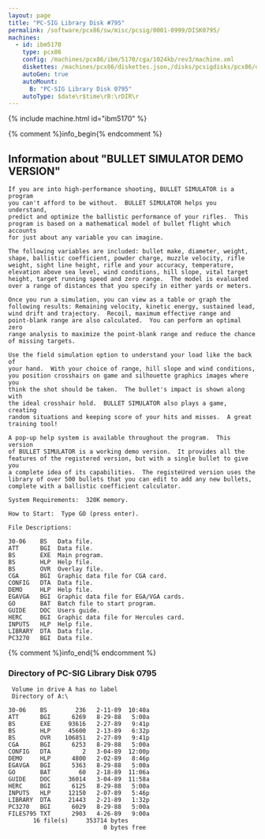 ```yaml
---
layout: page
title: "PC-SIG Library Disk #795"
permalink: /software/pcx86/sw/misc/pcsig/0001-0999/DISK0795/
machines:
  - id: ibm5170
    type: pcx86
    config: /machines/pcx86/ibm/5170/cga/1024kb/rev3/machine.xml
    diskettes: /machines/pcx86/diskettes.json,/disks/pcsigdisks/pcx86/diskettes.json
    autoGen: true
    autoMount:
      B: "PC-SIG Library Disk 0795"
    autoType: $date\r$time\rB:\rDIR\r
---
```


{% include machine.html id="ibm5170" %}

{% comment %}info_begin{% endcomment %}

## Information about "BULLET SIMULATOR DEMO VERSION"

    If you are into high-performance shooting, BULLET SIMULATOR is a program
    you can't afford to be without.  BULLET SIMULATOR helps you understand,
    predict and optimize the ballistic performance of your rifles.  This
    program is based on a mathematical model of bullet flight which accounts
    for just about any variable you can imagine.
    
    The following variables are included: bullet make, diameter, weight,
    shape, ballistic coefficient, powder charge, muzzle velocity, rifle
    weight, sight line height, rifle and your accuracy, temperature,
    elevation above sea level, wind conditions, hill slope, vital target
    height, target running speed and zero range.  The model is evaluated
    over a range of distances that you specify in either yards or meters.
    
    Once you run a simulation, you can view as a table or graph the
    following results: Remaining velocity, kinetic energy, sustained lead,
    wind drift and trajectory.  Recoil, maximum effective range and
    point-blank range are also calculated.  You can perform an optimal zero
    range analysis to maximize the point-blank range and reduce the chance
    of missing targets.
    
    Use the field simulation option to understand your load like the back of
    your hand.  With your choice of range, hill slope and wind conditions,
    you position crosshairs on game and silhouette graphics images where you
    think the shot should be taken.  The bullet's impact is shown along with
    the ideal crosshair hold.  BULLET SIMULATOR also plays a game, creating
    random situations and keeping score of your hits and misses.  A great
    training tool!
    
    A pop-up help system is available throughout the program.  This version
    of BULLET SIMULATOR is a working demo version.  It provides all the
    features of the registered version, but with a single bullet to give you
    a complete idea of its capabilities.  The registeUred version uses the
    library of over 500 bullets that you can edit to add any new bullets,
    complete with a ballistic coefficient calculator.
    
    System Requirements:  320K memory.
    
    How to Start:  Type GO (press enter).
    
    File Descriptions:
    
    30-06    BS   Data file.
    ATT      BGI  Data file.
    BS       EXE  Main program.
    BS       HLP  Help file.
    BS       OVR  Overlay file.
    CGA      BGI  Graphic data file for CGA card.
    CONFIG   DTA  Data file.
    DEMO     HLP  Help file.
    EGAVGA   BGI  Graphic data file for EGA/VGA cards.
    GO       BAT  Batch file to start program.
    GUIDE    DOC  Users guide.
    HERC     BGI  Graphic data file for Hercules card.
    INPUTS   HLP  Help file.
    LIBRARY  DTA  Data file.
    PC3270   BGI  Data file.
{% comment %}info_end{% endcomment %}


### Directory of PC-SIG Library Disk 0795

     Volume in drive A has no label
     Directory of A:\

    30-06    BS        236   2-11-89  10:40a
    ATT      BGI      6269   8-29-88   5:00a
    BS       EXE     93616   2-27-89   9:41p
    BS       HLP     45600   2-13-89   6:32p
    BS       OVR    106851   2-27-89   9:41p
    CGA      BGI      6253   8-29-88   5:00a
    CONFIG   DTA         2   3-04-89  12:00p
    DEMO     HLP      4800   2-02-89   8:46p
    EGAVGA   BGI      5363   8-29-88   5:00a
    GO       BAT        60   2-18-89  11:06a
    GUIDE    DOC     36014   3-04-89  11:58a
    HERC     BGI      6125   8-29-88   5:00a
    INPUTS   HLP     12150   2-07-89   5:46p
    LIBRARY  DTA     21443   2-21-89   1:32p
    PC3270   BGI      6029   8-29-88   5:00a
    FILES795 TXT      2903   4-26-89   9:00a
           16 file(s)     353714 bytes
                               0 bytes free
